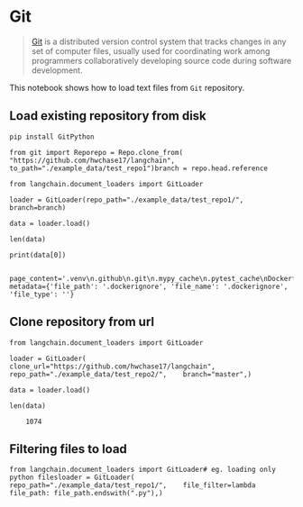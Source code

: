 Git
===

> [Git](https://en.wikipedia.org/wiki/Git) is a distributed version control system that tracks changes in any set of computer files, usually used for coordinating work among programmers collaboratively developing source code during software development.

This notebook shows how to load text files from `Git` repository.

Load existing repository from disk[​](#load-existing-repository-from-disk "Direct link to Load existing repository from disk")
------------------------------------------------------------------------------------------------------------------------------

    pip install GitPython

    from git import Reporepo = Repo.clone_from(    "https://github.com/hwchase17/langchain", to_path="./example_data/test_repo1")branch = repo.head.reference

    from langchain.document_loaders import GitLoader

    loader = GitLoader(repo_path="./example_data/test_repo1/", branch=branch)

    data = loader.load()

    len(data)

    print(data[0])

        page_content='.venv\n.github\n.git\n.mypy_cache\n.pytest_cache\nDockerfile' metadata={'file_path': '.dockerignore', 'file_name': '.dockerignore', 'file_type': ''}

Clone repository from url[​](#clone-repository-from-url "Direct link to Clone repository from url")
---------------------------------------------------------------------------------------------------

    from langchain.document_loaders import GitLoader

    loader = GitLoader(    clone_url="https://github.com/hwchase17/langchain",    repo_path="./example_data/test_repo2/",    branch="master",)

    data = loader.load()

    len(data)

        1074

Filtering files to load[​](#filtering-files-to-load "Direct link to Filtering files to load")
---------------------------------------------------------------------------------------------

    from langchain.document_loaders import GitLoader# eg. loading only python filesloader = GitLoader(    repo_path="./example_data/test_repo1/",    file_filter=lambda file_path: file_path.endswith(".py"),)